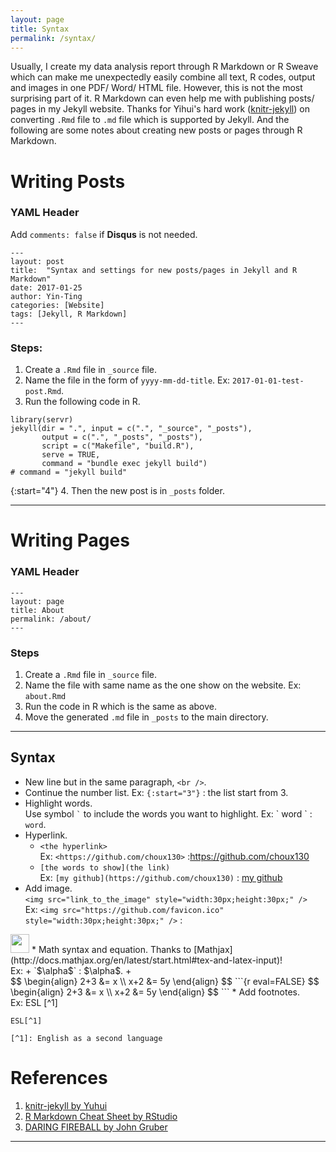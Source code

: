 ```yaml
---
layout: page
title: Syntax
permalink: /syntax/
---
```

Usually, I create my data analysis report through R Markdown or R Sweave which can make me unexpectedly easily combine all text, R codes, output and images in one PDF/ Word/ HTML file. However, this is not the most surprising part of it. R Markdown can even help me with publishing posts/ pages in my Jekyll website. Thanks for Yihui's hard work ([knitr-jekyll](https://github.com/yihui/knitr-jekyll)) on converting `.Rmd` file to `.md` file which is supported by Jekyll. And the following are some notes about creating new posts or pages through R Markdown. 

# Writing Posts 
### YAML Header

Add `comments: false` if **Disqus** is not needed.  

```
---
layout: post
title:  "Syntax and settings for new posts/pages in Jekyll and R Markdown"
date: 2017-01-25
author: Yin-Ting 
categories: [Website]
tags: [Jekyll, R Markdown]
---
```

### Steps:
1. Create a `.Rmd` file in `_source` file.
2. Name the file in the form of `yyyy-mm-dd-title`. Ex: `2017-01-01-test-post.Rmd`.
3. Run the following code in R. 
```{r eval=FALSE}
library(servr)
jekyll(dir = ".", input = c(".", "_source", "_posts"),
       output = c(".", "_posts", "_posts"),
       script = c("Makefile", "build.R"),
       serve = TRUE,
       command = "bundle exec jekyll build")  
# command = "jekyll build"
```
{:start="4"}
4. Then the new post is in `_posts` folder. 

***

# Writing Pages
### YAML Header
```
---
layout: page
title: About
permalink: /about/
---
```

### Steps
1. Create a `.Rmd` file in `_source` file.
2. Name the file with same name as the one show on the website. Ex: `about.Rmd` 
3. Run the code in R which is the same as above.
4. Move the generated `.md` file in `_posts` to the main directory. 

***

## Syntax 
* New line but in the same paragraph, `<br />`.
* Continue the number list. Ex: `{:start="3"}` : the list start from 3. 
* Highlight words. <br /> 
Use symbol `` ` `` to include the words you want to highlight. Ex: \` word \` : `word`. 
* Hyperlink. <br />
  + `<the hyperlink>` <br />
Ex: `<https://github.com/choux130>` :<https://github.com/choux130> <br />
  + `[the words to show](the link)` <br />
Ex: `[my github](https://github.com/choux130)` : [my github](https://github.com/choux130)
* Add image. <br /> 
`<img src="link_to_the_image" style="width:30px;height:30px;" />` <br />
Ex: `<img src="https://github.com/favicon.ico" style="width:30px;height:30px;" />` : 
<img src="https://github.com/favicon.ico" style="width:30px;height:30px;" />
* Math syntax and equation. Thanks to [Mathjax](http://docs.mathjax.org/en/latest/start.html#tex-and-latex-input)! <br />
Ex:
  + `$\alpha$` : $\alpha$. 
  + <br />
  $$
  \begin{align}
  2+3 &= x \\ 
  x+2 &= 5y
  \end{align}
  $$
```{r eval=FALSE}
$$
\begin{align}
2+3 &= x \\
x+2 &= 5y
\end{align}
$$
```
* Add footnotes. <br />
Ex: ESL [^1]

  ```
  ESL[^1]

  [^1]: English as a second language
  ```

# References 
1. [knitr-jekyll by Yuhui](https://github.com/yihui/knitr-jekyll)
2. [R Markdown Cheat Sheet by RStudio](https://www.rstudio.com/wp-content/uploads/2015/02/rmarkdown-cheatsheet.pdf)
3. [DARING FIREBALL by John Gruber ](https://daringfireball.net/projects/markdown/)

***

[^1]: English as a second language.


